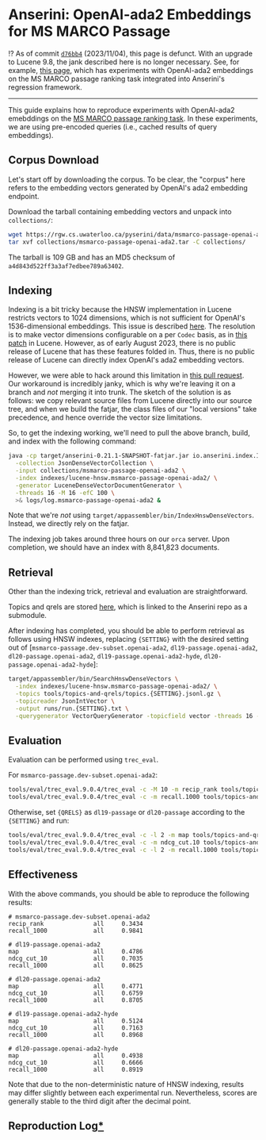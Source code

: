 # Anserini: OpenAI-ada2 Embeddings for MS MARCO Passage

⁉️ As of commit [`d76bb4`](https://github.com/castorini/anserini/commit/d76bb4caa7059f0a613836d812e494f383bf128a) (2023/11/04), this page is defunct.
With an upgrade to Lucene 9.8, the jank described here is no longer necessary.
See, for example, [this page](regressions/regressions-msmarco-passage-openai-ada2.md), which has experiments with OpenAI-ada2 embeddings on the MS MARCO passage ranking task integrated into Anserini's regression framework.

---

This guide explains how to reproduce experiments with OpenAI-ada2 emebddings on the [MS MARCO passage ranking task](https://github.com/microsoft/MSMARCO-Passage-Ranking).
In these experiments, we are using pre-encoded queries (i.e., cached results of query embeddings).

## Corpus Download

Let's start off by downloading the corpus.
To be clear, the "corpus" here refers to the embedding vectors generated by OpenAI's ada2 embedding endpoint.

Download the tarball containing embedding vectors and unpack into `collections/`:

```bash
wget https://rgw.cs.uwaterloo.ca/pyserini/data/msmarco-passage-openai-ada2.tar -P collections/
tar xvf collections/msmarco-passage-openai-ada2.tar -C collections/
```

The tarball is 109 GB and has an MD5 checksum of `a4d843d522ff3a3af7edbee789a63402`.

## Indexing

Indexing is a bit tricky because the HNSW implementation in Lucene restricts vectors to 1024 dimensions, which is not sufficient for OpenAI's 1536-dimensional embeddings.
This issue is described [here](https://github.com/apache/lucene/issues/11507).
The resolution is to make vector dimensions configurable on a per `Codec` basis, as in [this patch](https://github.com/apache/lucene/pull/12436) in Lucene.
However, as of early August 2023, there is no public release of Lucene that has these features folded in.
Thus, there is no public release of Lucene can directly index OpenAI's ada2 embedding vectors.

However, we were able to hack around this limitation in [this pull request](https://github.com/castorini/anserini/pull/2161).
Our workaround is incredibly janky, which is why we're leaving it on a branch and _not_ merging it into trunk.
The sketch of the solution is as follows: we copy relevant source files from Lucene directly into our source tree, and when we build the fatjar, the class files of our "local versions" take precedence, and hence override the vector size limitations.

So, to get the indexing working, we'll need to pull the above branch, build, and index with the following command:

```bash
java -cp target/anserini-0.21.1-SNAPSHOT-fatjar.jar io.anserini.index.IndexHnswDenseVectors \
  -collection JsonDenseVectorCollection \
  -input collections/msmarco-passage-openai-ada2 \
  -index indexes/lucene-hnsw.msmarco-passage-openai-ada2/ \
  -generator LuceneDenseVectorDocumentGenerator \
  -threads 16 -M 16 -efC 100 \
  >& logs/log.msmarco-passage-openai-ada2 &
```

Note that we're _not_ using `target/appassembler/bin/IndexHnswDenseVectors`.
Instead, we directly rely on the fatjar.

The indexing job takes around three hours on our `orca` server.
Upon completion, we should have an index with 8,841,823 documents.

## Retrieval

Other than the indexing trick, retrieval and evaluation are straightforward.

Topics and qrels are stored [here](https://github.com/castorini/anserini-tools/tree/master/topics-and-qrels), which is linked to the Anserini repo as a submodule.

After indexing has completed, you should be able to perform retrieval as follows using HNSW indexes, replacing `{SETTING}` with the desired setting out of [`msmarco-passage.dev-subset.openai-ada2`, `dl19-passage.openai-ada2`, `dl20-passage.openai-ada2`, `dl19-passage.openai-ada2-hyde`, `dl20-passage.openai-ada2-hyde`]:

```bash
target/appassembler/bin/SearchHnswDenseVectors \
  -index indexes/lucene-hnsw.msmarco-passage-openai-ada2/ \
  -topics tools/topics-and-qrels/topics.{SETTING}.jsonl.gz \
  -topicreader JsonIntVector \
  -output runs/run.{SETTING}.txt \
  -querygenerator VectorQueryGenerator -topicfield vector -threads 16 -hits 1000 -efSearch 1000 &
```

## Evaluation

Evaluation can be performed using `trec_eval`.

For `msmarco-passage.dev-subset.openai-ada2`:
```bash
tools/eval/trec_eval.9.0.4/trec_eval -c -M 10 -m recip_rank tools/topics-and-qrels/qrels.msmarco-passage.dev-subset.txt runs/run.msmarco-passage.dev-subset.openai-ada2.txt
tools/eval/trec_eval.9.0.4/trec_eval -c -m recall.1000 tools/topics-and-qrels/qrels.msmarco-passage.dev-subset.txt runs/run.msmarco-passage.dev-subset.openai-ada2.txt
```

Otherwise, set `{QRELS}` as `dl19-passage` or `dl20-passage` according to the `{SETTING}` and run:
```bash
tools/eval/trec_eval.9.0.4/trec_eval -c -l 2 -m map tools/topics-and-qrels/qrels.{QRELS}.txt runs/run.{SETTING}.txt
tools/eval/trec_eval.9.0.4/trec_eval -c -m ndcg_cut.10 tools/topics-and-qrels/qrels.{QRELS}.txt runs/run.{SETTING}.txt
tools/eval/trec_eval.9.0.4/trec_eval -c -l 2 -m recall.1000 tools/topics-and-qrels/qrels.{QRELS}.txt runs/run.{SETTING}.txt
```

## Effectiveness

With the above commands, you should be able to reproduce the following results:

```
# msmarco-passage.dev-subset.openai-ada2
recip_rank              all     0.3434
recall_1000             all     0.9841

# dl19-passage.openai-ada2
map                     all     0.4786
ndcg_cut_10             all     0.7035
recall_1000             all     0.8625

# dl20-passage.openai-ada2
map                     all     0.4771
ndcg_cut_10             all     0.6759
recall_1000             all     0.8705

# dl19-passage.openai-ada2-hyde
map                     all     0.5124
ndcg_cut_10             all     0.7163
recall_1000             all     0.8968

# dl20-passage.openai-ada2-hyde
map                     all     0.4938
ndcg_cut_10             all     0.6666
recall_1000             all     0.8919
```

Note that due to the non-deterministic nature of HNSW indexing, results may differ slightly between each experimental run.
Nevertheless, scores are generally stable to the third digit after the decimal point.

## Reproduction Log[*](reproducibility.md)

